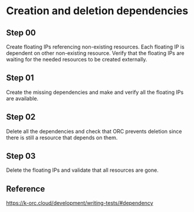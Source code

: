 # Creation and deletion dependencies

## Step 00

Create floating IPs referencing non-existing resources. Each floating IP is dependent on other non-existing resource. Verify that the floating IPs are waiting for the needed resources to be created externally.

## Step 01

Create the missing dependencies and make and verify all the floating IPs are available.

## Step 02

Delete all the dependencies and check that ORC prevents deletion since there is still a resource that depends on them.

## Step 03

Delete the floating IPs and validate that all resources are gone.

## Reference

https://k-orc.cloud/development/writing-tests/#dependency
